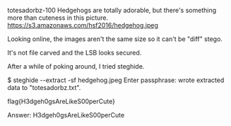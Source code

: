 totesadorbz-100
Hedgehogs are totally adorable, but there's something more than cuteness in this picture.
https://s3.amazonaws.com/hsf2016/hedgehog.jpeg

Looking online, the images aren't the same size so it can't be "diff" stego.

It's not file carved and the LSB looks secured.

After a while of poking around, I tried steghide.

$ steghide --extract -sf hedgehog.jpeg
Enter passphrase:
wrote extracted data to "totesadorbz.txt".

flag{H3dgeh0gsAreLikeS00perCute}

Answer: H3dgeh0gsAreLikeS00perCute
